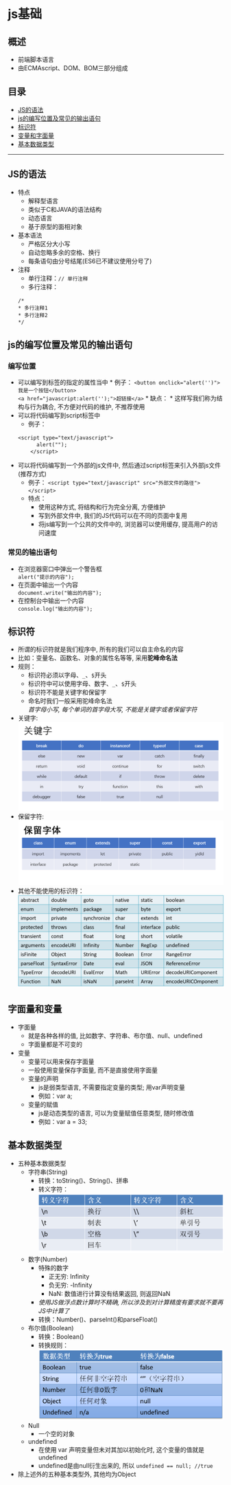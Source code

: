 # js基础
## 概述
  * 前端脚本语言
  * 由ECMAscript、DOM、BOM三部分组成
## 目录
* [JS的语法](#JS的语法)
* [js的编写位置及常见的输出语句](#js的编写位置及常见的输出语句)
* [标识符](#标识符)
* [变量和字面量](#变量和字面量)
* [基本数据类型](#基本数据类型)
***

## JS的语法
* 特点
  * 解释型语言
  * 类似于C和JAVA的语法结构
  * 动态语言
  * 基于原型的面相对象
* 基本语法
  * 严格区分大小写
  * 自动忽略多余的空格、换行
  * 每条语句由分号结尾(ES6已不建议使用分号了)
* 注释
  * 单行注释：`// 单行注释`
  * 多行注释：
  ```
  /*
  * 多行注释1
  * 多行注释2
  */
  ```
## js的编写位置及常见的输出语句
### 编写位置
* 可以编写到标签的指定的属性当中
		* 例子：
			`<button onclick="alert('')">我是一个按钮</button>`      
			`<a href="javascript:alert('');">超链接</a>`
		* 缺点：
			* 这样写我们称为结构与行为耦合, 不方便对代码的维护, 不推荐使用
* 可以将代码编写到script标签中
  * 例子：
  ```
  <script type="text/javascript">
        alert("");
      </script>
  ```
* 可以将代码编写到一个外部的js文件中, 然后通过script标签来引入外部js文件(推荐方式)
  * 例子：
    `<script type="text/javascript" src="外部文件的路径"></script>`
  * 特点：
    * 使用这种方式, 将结构和行为完全分离, 方便维护
    * 写到外部文件中, 我们的JS代码可以在不同的页面中复用
    * 将js编写到一个公共的文件中的, 浏览器可以使用缓存, 提高用户的访问速度
### 常见的输出语句
* 在浏览器窗口中弹出一个警告框            
  `alert("提示的内容");`
* 在页面中输出一个内容           
  `document.write("输出的内容");`
* 在控制台中输出一个内容                  
  `console.log("输出的内容");`
## 标识符
* 所谓的标识符就是我们程序中, 所有的我们可以自主命名的内容
* 比如：变量名、函数名、对象的属性名等等, 采用**驼峰命名法**
* 规则：
  * 标识符必须以字母、`_`、`$`开头
  * 标识符中可以使用字母、数字、`_`、`$`开头
  * 标识符不能是关键字和保留字
  * 命名时我们一般采用驼峰命名法            
*首字母小写, 每个单词的首字母大写, 不能是关键字或者保留字符*
* 关键字: ![](/images/关键字.png)
* 保留字符: ![](/images/保留字符.png)
* 其他不能使用的标识符：![](/images/其他不能使用的标识符.png)
## 字面量和变量
* 字面量
  * 就是各种各样的值, 比如数字、字符串、布尔值、null、undefined
  * 字面量都是不可变的
* 变量
  * 变量可以用来保存字面量
  * 一般使用变量保存字面量, 而不是直接使用字面量
  * 变量的声明
    * js是弱类型语言, 不需要指定变量的类型; 用var声明变量
    * 例如：var a;
  * 变量的赋值
    * js是动态类型的语言, 可以为变量赋值任意类型, 随时修改值
    * 例如：var a = 33;
## 基本数据类型
* 五种基本数据类型
  * 字符串(String)
    * 转换：toString()、String()、拼串
    * 转义字符：![](/images/转义字符.png)
  * 数字(Number)
    * 特殊的数字
      * 正无穷: Infinity
      * 负无穷: -Infinity
      * NaN: 数值进行计算没有结果返回, 则返回NaN
    * *使用JS做浮点数计算时不精确, 所以涉及到对计算精度有要求就不要再JS中计算了*
    * 转换：Number()、parseInt()和parseFloat()
  * 布尔值(Boolean)
    * 转换：Boolean()
    * 转换规则：![](/images/转换规则.png)
  * Null
    * 一个空的对象
  * undefined
    * 在使用 var 声明变量但未对其加以初始化时, 这个变量的值就是undefined
    * undefined是由null衍生出来的, 所以
    `undefined == null; //true`
* 除上述外的五种基本类型外, 其他均为Object
  













